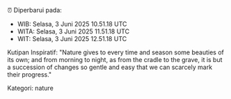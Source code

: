 ⏰ Diperbarui pada:
- WIB: Selasa, 3 Juni 2025 10.51.18 UTC
- WITA: Selasa, 3 Juni 2025 11.51.18 UTC
- WIT: Selasa, 3 Juni 2025 12.51.18 UTC

Kutipan Inspiratif:
"Nature gives to every time and season some beauties of its own; and from morning to night, as from the cradle to the grave, it is but a succession of changes so gentle and easy that we can scarcely mark their progress."


Kategori: nature

